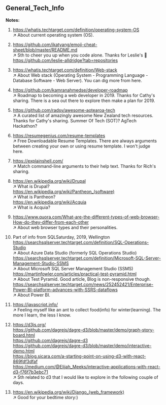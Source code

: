 ## General_Tech_Info     

**Notes:**      

1. https://whatis.techtarget.com/definition/operating-system-OS          
:arrow_upper_right: About current operating system (OS).     

2. https://github.com/ikatyang/emoji-cheat-sheet/blob/master/README.md    
:arrow_upper_right: Sth to cheer you up when you code alone. Thanks for Leslie's :eyes: https://github.com/leslie-alldridge?tab=repositories     

3. https://whatis.techtarget.com/definition/Web-stack      
:arrow_upper_right: About Web stack (Operating System - Programming Language - Database Software - Web Server). You can dig more from here.         

4. https://github.com/kamranahmedse/developer-roadmap      
:arrow_upper_right: Roadmap to becoming a web developer in 2019. Thanks for Cathy's sharing. There is a sea out there to explore then make a plan for 2019.    

5. https://github.com/radsy/awesome-aotearoa-tech    
:arrow_upper_right:  A curated list of amazingly awesome New Zealand tech resources. Thanks for Cathy's sharing. Summer Of Tech (SOT)? AgTech Hackathon?     

6. https://resumegenius.com/resume-templates  
:arrow_upper_right: Free Downloadable Resume Templates. There are always arguments between creating your own or using resume template. I won't judge here.  

7. https://explainshell.com/        
:arrow_upper_right: Match command-line arguments to their help text. Thanks for Rich's sharing.        

8. https://en.wikipedia.org/wiki/Drupal      
:arrow_upper_right: What is Drupal?       
   https://en.wikipedia.org/wiki/Pantheon_(software)       
:arrow_upper_right: What is Pantheon?   
   https://en.wikipedia.org/wiki/Acquia    
:arrow_upper_right: What is Acquia?    

9. https://www.quora.com/What-are-the-different-types-of-web-browser-How-do-they-differ-from-each-other   
:arrow_upper_right: About web browser types and their personalities.       

10. Part of info from SQLSaturday, 2019, Wellington      
    https://searchsqlserver.techtarget.com/definition/SQL-Operations-Studio    
:arrow_upper_right: About Azure Data Studio (formerly SQL Operations Studio)    
    https://searchsqlserver.techtarget.com/definition/Microsoft-SQL-Server-Management-Studio-SSMS    
:arrow_upper_right: About Microsoft SQL Server Management Studio (SSMS)    
    https://martinfowler.com/articles/practical-test-pyramid.html     
:arrow_upper_right: About Test Pyramid. Good article, Blog is non-responsive though.   
    https://searchsqlserver.techtarget.com/news/252452421/Enterprise-Power-BI-platform-advances-with-SSRS-dataflows   
:arrow_upper_right: About Power BI.     

11. https://javascript.info/    
:arrow_upper_right: Feeling myself like an ant to collect food(info) for winter(learning). The more I learn, the less I know.      

12. https://d3js.org/      
https://github.com/dagrejs/dagre-d3/blob/master/demo/graph-story-board.html     
https://github.com/dagrejs/dagre-d3       
https://github.com/dagrejs/dagre-d3/blob/master/demo/interactive-demo.html    
https://blog.sicara.com/a-starting-point-on-using-d3-with-react-869fdf3dfaf    
https://medium.com/@Elijah_Meeks/interactive-applications-with-react-d3-f76f7b3ebc71     
:arrow_upper_right: Sth related to d3 that I would like to explore in the following couple of days.        

13. https://en.wikipedia.org/wiki/Django_(web_framework)    
:arrow_upper_right: Good for your bedtime story:)       